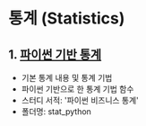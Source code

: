 # 통계 (Statistics)

## 1. [파이썬 기반 통계](https://github.com/hanna-joo/statistics/tree/master/stat_python)
  + 기본 통계 내용 및 통계 기법
  + 파이썬 기반으로 한 통계 기법 함수
  + 스터디 서적: '파이썬 비즈니스 통계'
  + 폴더명: stat_python
